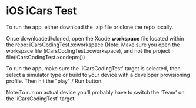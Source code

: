 # iOS iCars Test

To run the app, either download the .zip file or clone the repo locally.

Once downloaded/cloned, open the Xcode **workspace** file located within the repo: iCarsCodingTest.xcworkspace (Note: Make sure you open the workspace file (iCarsCodingTest.xcworkspace), and not the project file(iCarsCodingTest.xcodeproj))

To run the app, make sure the 'iCarsCodingTest' target is selected, then select a simulator type or build to your device with a developer provisioning profile. Then hit the "play" / Run button.  

Note:To run on actual device you'll probably have to switch the 'Team' on the 'iCarsCodingTest' target. 
